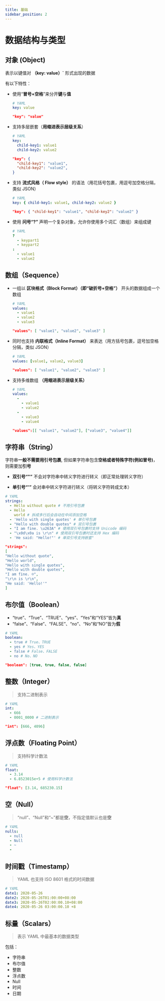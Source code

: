```yaml
---
title: 基础
sidebar_position: 2
---
```


# 数据结构与类型

## 对象 (Object)

表示以键值对 **（key: value）`** 形式出现的数据

有以下特性：

- 使用“**冒号+空格**”来分开**键**与**值**
  ```YAML
  # YAML
  key: value
  ```

  ```JSON
  "key": "value"
  ```

- 支持多层嵌套（**用缩进表示层级关系**）
  ```YAML
  # YAML
  key:
    child-key1: value1
    child-key2: value2
  ```

  ```JSON
  "key": {
    "child-key1": "value1",
    "child-key2": "value2",
  }
  ```
- 支持 **流式风格（ Flow style）** 的语法（用花括号包裹，用逗号加空格分隔，类似 JSON）
  ```YAML
  # YAML
  key: { child-key1: value1, child-key2: value2 }
  ```

  ```JSON
  "key": { "child-key1": "value1", "child-key2": "value2" }
  ```

- 使用 **问号“?”** 声明一个复杂对象，允许你使用多个词汇（数组）来组成键
  ```YAML
  # YAML
  ?
    - keypart1
    - keypart2
  :
    - value1
    - value2

## 数组（Sequence）

- 一组以 **区块格式（Block Format）（即“破折号+空格”）** 开头的数据组成一个数组
  ```YAML
  # YAML
  values:
    - value1
    - value2
    - value3
  ```

  ```JSON
  "values": [ "value1", "value2", "value3" ]
  ```

- 同时也支持 **内联格式（Inline Format）** 来表达（用方括号包裹，逗号加空格分隔，类似 JSON）
  ```YAML
  # YAML
  values: [value1, value2, value3]
  ```

  ```JSON
  "values": [ "value1", "value2", "value3" ]
  ```

- 支持多维数组 **（用缩进表示层级关系）**
  ```YAML
  # YAML
  values:
    -
      - value1
      - value2
    -
      - value3
      - value4
  ```

  ```JSON
  "values":[[ "value1", "value2"], ["value3", "value4"]]
  ```

## 字符串（String）

字符串**一般不需要用引号包裹**, 但如果字符串包含**空格或者特殊字符(例如冒号)**，则需要加**引号**

- **双引号“"”** 不会对字符串中转义字符进行转义（即正常处理转义字符）

- **单引号“'”** 会对串中转义字符进行转义（将转义字符转成文本）

```YAML
# YAML
strings:
  - Hello without quote # 不用引号包裹
  - Hello
    world # 拆成多行后会自动在中间添加空格
  - 'Hello with single quotes' # 单引号包裹
  - "Hello with double quotes" # 双引号包裹
  - "I am fine. \u263A" # 使用双引号包裹时支持 Unicode 编码
  - "\x0d\x0a is \r\n" # 使用双引号包裹时还支持 Hex 编码
  - 'He said: "Hello!"' # 单双引号支持嵌套"
```

```JSON
"strings":
[
"Hello without quote",
"Hello world",
"Hello with single quotes",
"Hello with double quotes",
"I am fine. ☺",
"\r\n is \r\n",
"He said: 'Hello!'"
]
```

## 布尔值（Boolean）

- “true”、“True”、“TRUE”、“yes”、“Yes”和“YES”皆为**真**
- “false”、“False”、“FALSE”、“no”、“No”和“NO”皆为**假**

```YAML
# YAML
boolean:
  - true # True、TRUE
  - yes # Yes、YES
  - false # False、FALSE
  - no # No、NO
```

```JSON
"boolean": [true, true, false, false]
```

## 整数（Integer）

> 支持二进制表示

```YAML
# YAML
int:
  - 666
  - 0001_0000 # 二进制表示
```

```JSON
"int": [666, 4096]
```

## 浮点数（Floating Point）

> 支持科学计数法

```YAML
# YAML
float:
  - 3.14
  - 6.8523015e+5 # 使用科学计数法
```

```JSON
"float": [3.14, 685230.15]
```

## 空（Null）

> “null”、“Null”和“~”都是**空**，不指定值默认也是**空**

```YAML
# YAML
nulls:
  - null
  - Null
  - ~
  -
```

## 时间戳（Timestamp）

> YAML 也支持 ISO 8601 格式的时间数据

```YAML
# YAML
date1: 2020-05-26
date2: 2020-05-26T01:00:00+08:00
date3: 2020-05-26T02:00:00.10+08:00
date4: 2020-05-26 03:00:00.10 +8
```

## 标量（Scalars）

> 表示 YAML 中最基本的数据类型

包括：

- 字符串
- 布尔值
- 整数
- 浮点数
- Null
- 时间
- 日期
